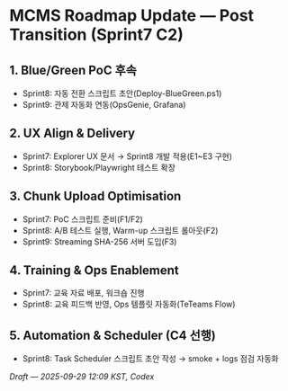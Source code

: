 # MCMS Roadmap Update — Post Transition (Sprint7 C2)

## 1. Blue/Green PoC 후속
- Sprint8: 자동 전환 스크립트 초안(Deploy-BlueGreen.ps1)
- Sprint9: 관제 자동화 연동(OpsGenie, Grafana)

## 2. UX Align & Delivery
- Sprint7: Explorer UX 문서 → Sprint8 개발 적용(E1~E3 구현)
- Sprint8: Storybook/Playwright 테스트 확장

## 3. Chunk Upload Optimisation
- Sprint7: PoC 스크립트 준비(F1/F2)
- Sprint8: A/B 테스트 실행, Warm-up 스크립트 롤아웃(F2)
- Sprint9: Streaming SHA-256 서버 도입(F3)

## 4. Training & Ops Enablement
- Sprint7: 교육 자료 배포, 워크숍 진행
- Sprint8: 교육 피드백 반영, Ops 템플릿 자동화(TeTeams Flow)

## 5. Automation & Scheduler (C4 선행)
- Sprint8: Task Scheduler 스크립트 초안 작성 → smoke + logs 점검 자동화

*Draft — 2025-09-29 12:09 KST, Codex*
